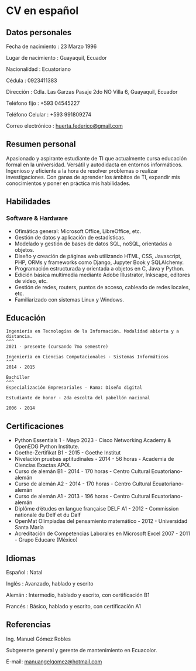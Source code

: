 # CV en español

## Datos personales
Fecha de nacimiento
: 23 Marzo 1996

Lugar de nacimiento
: Guayaquil, Ecuador

Nacionalidad
: Ecuatoriano

Cédula
: 0923411383

Dirección
: Cdla. Las Garzas Pasaje 2do NO Villa 6, Guayaquil, Ecuador

Teléfono fijo
: +593 04545227

Teléfono Celular
: +593 991809274

Correo electrónico
: huerta.federico@gmail.com

## Resumen personal
Apasionado y aspirante estudiante de TI que actualmente cursa educación formal en la universidad. Versátil  y autodidacta en entornos informáticos. Ingenioso y eficiente a la hora de resolver problemas o realizar investigaciones. Con ganas de aprender los ámbitos de TI, expandir mis conocimientos y poner en práctica mis habilidades.

## Habilidades
### Software & Hardware
- Ofimática general: Microsoft Office, LibreOffice, etc.
- Gestión de datos y aplicación de estadísticas.
- Modelado y gestión de bases de datos SQL, noSQL, orientadas a objetos.
- Diseño y creación de páginas web utilizando HTML, CSS, Javascript,  PHP, ORMs y frameworks como Django, Jupyter Book y SQLAlchemy.
- Programación estructurada y orientada a objetos en C, Java y Python.
- Edición básica multimedia mediante Adobe Illustrator, Inkscape, editores de video, etc.
- Gestión de redes, routers, puntos de acceso, cableado de redes locales, etc.
- Familiarizado con sistemas Linux y Windows.

## Educación
````{card} Universidad Técnica Particular de Loja - UTPL
Ingeniería en Tecnologías de la Información. Modalidad abierta y a distancia.
^^^
2021 - presente (cursando 7mo semestre)
````

````{card} Escuela Superior Politécnica del Litoral - ESPOL
Ingeniería en Ciencias Computacionales - Sistemas Informáticos
^^^
2014 - 2015
````

````{card} Unidad Educativa Santiago Mayor
Bachiller
^^^
Especialización Empresariales - Rama: Diseño digital

Estudiante de honor - 2da escolta del pabellón nacional

2006 - 2014
````

## Certificaciones
- Python Essentials 1 - Mayo 2023 - Cisco Networking Academy & OpenEDG Python Institute.
- Goethe-Zertifikat B1 - 2015 - Goethe Institut
- Nivelación pruebas aptitudinales - 2014 - 56 horas - Academia de Ciencias Exactas APOL
- Curso de alemán B1 - 2014 - 170 horas - Centro Cultural Ecuatoriano-alemán
- Curso de alemán A2 - 2014 - 170  horas - Centro Cultural Ecuatoriano-alemán
- Curso de alemán A1 - 2013 - 196 horas - Centro Cultural Ecuatoriano-alemán
- Diplôme d’études en langue française DELF A1 - 2012 - Commission nationale du Delf et du Dalf
- OpenMat Olimpiadas del pensamiento matemático - 2012 - Universidad Santa María
- Acreditación de Competencias Laborales en Microsoft Excel 2007 - 2011 - Grupo Educare (México)

## Idiomas
Español
: Natal

Inglés
: Avanzado, hablado y escrito

Alemán
: Intermedio, hablado y escrito, con certificación B1

Francés
: Básico, hablado y escrito, con certificación A1

## Referencias
Ing. Manuel Gómez Robles

Subgerente general y gerente de mantenimiento en Ecuacolor.

E-mail: manuangelgomez@hotmail.com